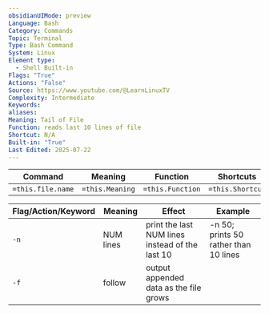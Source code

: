 ```yaml
---
obsidianUIMode: preview
Language: Bash
Category: Commands
Topic: Terminal
Type: Bash Command
System: Linux
Element type:
  - Shell Built-in
Flags: "True"
Actions: "False"
Source: https://www.youtube.com/@LearnLinuxTV
Complexity: Intermediate
Keywords: 
aliases: 
Meaning: Tail of File
Function: reads last 10 lines of file
Shortcut: N/A
Built-in: "True"
Last Edited: 2025-07-22
---
```


| Command           | Meaning         | Function         | Shortcuts        |
| ----------------- | --------------- | ---------------- | ---------------- |
| `=this.file.name` | `=this.Meaning` | `=this.Function` | `=this.Shortcut` |

| Flag/Action/Keyword | Meaning   | Effect                                          | Example                               |
| ------------------- | --------- | ----------------------------------------------- | ------------------------------------- |
| `-n`                | NUM lines | print the last NUM lines instead of the last 10 | -n 50; prints 50 rather than 10 lines |
| `-f`                | follow    | output appended data as the file grows          |                                       |
